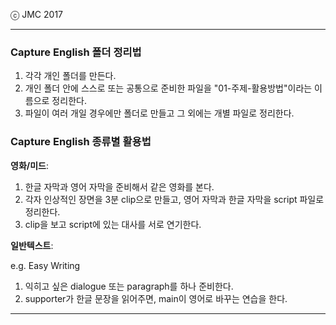 
ⓒ JMC 2017

---

### Capture English 폴더 정리법

1. 각각 개인 폴더를 만든다.
2. 개인 폴더 안에 스스로 또는 공통으로 준비한 파일을 "01-주제-활용방법"이라는 이름으로 정리한다.
3. 파일이 여러 개일 경우에만 폴더로 만들고 그 외에는 개별 파일로 정리한다.

### Capture English 종류별 활용법

**영화/미드**:

1. 한글 자막과 영어 자막을 준비해서 같은 영화를 본다.
2. 각자 인상적인 장면을 3분 clip으로 만들고, 영어 자막과 한글 자막을 script 파일로 정리한다.
3. clip을 보고 script에 있는 대사를 서로 연기한다.

**일반텍스트**:

e.g. Easy Writing

1. 익히고 싶은 dialogue 또는 paragraph를 하나 준비한다.
2. supporter가 한글 문장을 읽어주면, main이 영어로 바꾸는 연습을 한다.


---
